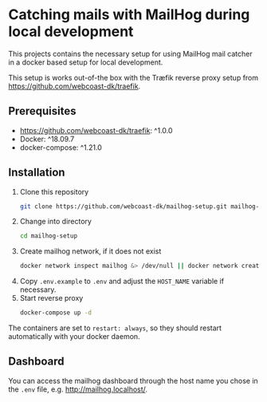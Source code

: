 # Catching mails with MailHog during local development

This projects contains the necessary setup for using MailHog mail catcher in a docker based
setup for local development.

This setup is works out-of-the box with the Træfik reverse proxy setup from https://github.com/webcoast-dk/traefik. 

## Prerequisites
* https://github.com/webcoast-dk/traefik: ^1.0.0
* Docker: ^18.09.7
* docker-compose: ^1.21.0

## Installation
1. Clone this repository
   ```bash
   git clone https://github.com/webcoast-dk/mailhog-setup.git mailhog-setup
   ```
2. Change into directory
   ```bash
   cd mailhog-setup
   ```
3. Create mailhog network, if it does not exist
   ```bash
   docker network inspect mailhog &> /dev/null || docker network create mailhog
   ```
4. Copy `.env.example` to `.env` and adjust the `HOST_NAME` variable if necessary.
5. Start reverse proxy
   ```bash
   docker-compose up -d
   ```

The containers are set to `restart: always`, so they should restart automatically
with your docker daemon.

## Dashboard
You can access the mailhog dashboard through the host name you chose in the `.env` file,
e.g. http://mailhog.localhost/.
